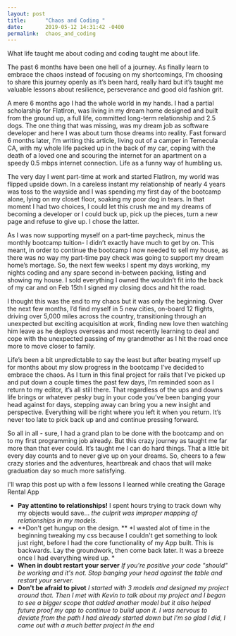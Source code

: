 ```yaml
---
layout: post
title:      "Chaos and Coding "
date:       2019-05-12 14:31:42 -0400
permalink:  chaos_and_coding
---
```



What life taught me about coding and coding taught me about life. 

The past 6 months have been one hell of a journey. As finally learn to embrace the chaos instead of focusing on my shortcomings, I’m choosing to share this journey openly as it’s been hard, really hard but it’s taught me valuable lessons about resilience, perseverance and good old fashion grit. 

A mere 6 months ago I had the whole world in my hands. I had a partial scholarship for FlatIron, was living in my dream home designed and built from the ground up, a full life, committed long-term relationship and 2.5 dogs. The one thing that was missing, was my dream job as software developer and here I was about turn those dreams into reality. Fast forward 6 months later, I’m writing this article, living out of a camper in Temecula CA, with my whole life packed up in the back of my car, coping with the death of a loved one and scouring the internet for an apartment on a speedy 0.5 mbps internet connection. Life as a funny way of humbling us. 

The very day I went part-time at work and started FlatIron, my world was flipped upside down. In a careless instant my relationship of nearly 4 years was toss to the wayside and I was spending my first day of the bootcamp alone, lying on my closet floor, soaking my poor dog in tears. In that moment I had two choices, I could let this crush me and my dreams of becoming a developer or I could buck up, pick up the pieces, turn a new page and refuse to give up. I chose the latter. 

As I was now supporting myself on a part-time paycheck, minus the monthly bootcamp tuition- I didn’t exactly have much to get by on. This meant, in order to continue the bootcamp I now needed to sell my house, as there was no way my part-time pay check was going to support my dream home’s mortage. So, the next few weeks I spent my days working, my nights coding and any spare second in-between packing, listing and showing my house. I sold everything I owned the wouldn’t fit into the back of my car and on Feb 15th I signed my closing docs and hit the road. 

I thought this was the end to my chaos but it was only the beginning. Over the next few months, I’d find myself in 5 new cities, on-board 12 flights, driving over 5,000 miles across the country, transitioning through an unexpected but exciting acquisition at work, finding new love then watching him leave as he deploys overseas and most recently learning to deal and cope with the unexpected passing of my grandmother as I hit the road once more to move closer to family. 

Life’s been a bit unpredictable to say the least but after beating myself up for months about my slow progress in the bootcamp I’ve decided to embrace the chaos. As I turn in this final project for rails that I’ve picked up and put down a couple times the past few days, I’m reminded soon as I return to my editor, it’s all still there. That regardless of the ups and downs life brings or whatever pesky bug in your code you’ve been banging your head against for days, stepping away can bring you a new insight and perspective. Everything will be right where you left it when you return. It’s never too late to pick back up and and continue pressing forward. 

So all in all - sure, I had a grand plan to be done with the bootcamp and on to my first programming job already. But this crazy journey as taught me far more than that ever could. It’s taught me I can do hard things. That a little bit every day counts and to never give up on your dreams. So, cheers to a few crazy stories and the adventures, heartbreak and chaos that will make graduation day so much more satisfying. 

I'll wrap this post up with a few lessons I learned while creating the Garage Rental App
* **Pay attentino to relationships!**
 I spent hours trying to track down why my objects would save... *the culprit was improper mapping of relationships in my models.*
* **Don't get hungup on the design. **
*I wasted alot of time in the beginning tweaking my css because I couldn't get something to look just right, before I had the core functionality of my App built. This is backwards. Lay the groundwork, then come back later. It was a breeze once I had everything wired up. *
* **When in doubt restart your server** 
*If you're positive your code "should" be working and it's not. Stop banging your head against the table and restart your server.*
* **Don't be afraid to pivot** 
*I started with 3 models and designed my project around that. Then I met with Kevin to talk about my project and I began to see a bigger scope that added another model but it also helped future proof my app to continue to build upon it. I was nervous to deviate from the path I had already started down but I'm so glad I did, I came out with a much better project in the end* 
